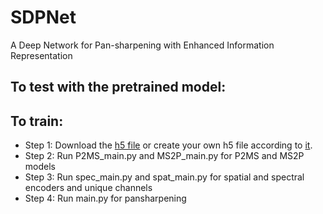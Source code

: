 # SDPNet
A Deep Network for Pan-sharpening with Enhanced Information Representation


## To test with the pretrained model:

## To train:
* Step 1: Download the [h5 file]() or create your own h5 file according to [it](https://github.com/hanna-xu/utils).
* Step 2: Run P2MS_main.py and MS2P_main.py for P2MS and MS2P models
* Step 3: Run spec_main.py and spat_main.py for spatial and spectral encoders and unique channels
* Step 4: Run main.py for pansharpening
